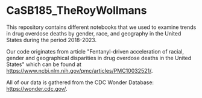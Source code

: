 # CaSB185_TheRoyWollmans
This repository contains different notebooks that we used to examine trends in drug overdose deaths by gender, race, and geography in the United States during the period 2018-2023.

Our code originates from article "Fentanyl-driven acceleration of racial, gender and geographical disparities in drug overdose deaths in the United States" which can be found at https://www.ncbi.nlm.nih.gov/pmc/articles/PMC10032521/.

All of our data is gathered from the CDC Wonder Database: https://wonder.cdc.gov/.
